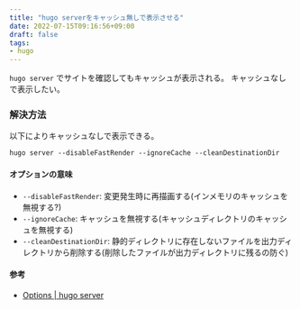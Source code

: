 ```yaml
---
title: "hugo serverをキャッシュ無しで表示させる"
date: 2022-07-15T09:16:56+09:00
draft: false
tags:
- hugo
---
```


`hugo server` でサイトを確認してもキャッシュが表示される。
キャッシュなしで表示したい。

<!--more-->

### 解決方法

以下によりキャッシュなしで表示できる。

~~~shell
hugo server --disableFastRender --ignoreCache --cleanDestinationDir
~~~~

#### オプションの意味

- `--disableFastRender`: 変更発生時に再描画する(インメモリのキャッシュを無視する?)
- `--ignoreCache`: キャッシュを無視する(キャッシュディレクトリのキャッシュを無視する)
- `--cleanDestinationDir`: 静的ディレクトリに存在しないファイルを出力ディレクトリから削除する(削除したファイルが出力ディレクトリに残るの防ぐ)

#### 参考

- [Options | hugo server](https://gohugo.io/commands/hugo_server/#options)